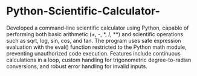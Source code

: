 # Python-Scientific-Calculator-
Developed a command-line scientific calculator using Python, capable of performing both basic arithmetic (+, -, *, /, **) and scientific operations such as sqrt, log, sin, cos, and tan.
The program uses safe expression evaluation with the eval() function restricted to the Python math module, preventing unauthorized code execution.
Features include continuous calculations in a loop, custom handling for trigonometric degree-to-radian conversions, and robust error handling for invalid inputs.
